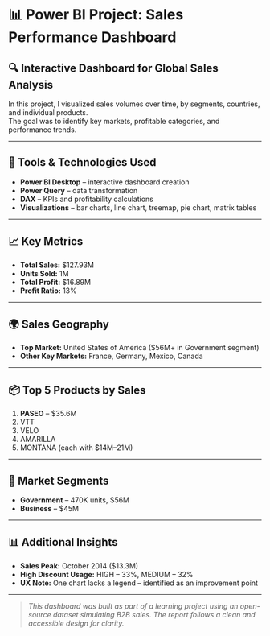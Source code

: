 # 📊 Power BI Project: Sales Performance Dashboard

## 🔍 Interactive Dashboard for Global Sales Analysis

In this project, I visualized sales volumes over time, by segments, countries, and individual products.  
The goal was to identify key markets, profitable categories, and performance trends.

---

## 🔧 Tools & Technologies Used

- **Power BI Desktop** – interactive dashboard creation  
- **Power Query** – data transformation  
- **DAX** – KPIs and profitability calculations  
- **Visualizations** – bar charts, line chart, treemap, pie chart, matrix tables  

---

## 📈 Key Metrics

- **Total Sales:** $127.93M  
- **Units Sold:** 1M  
- **Total Profit:** $16.89M  
- **Profit Ratio:** 13%  

---

## 🌍 Sales Geography

- **Top Market:** United States of America ($56M+ in Government segment)  
- **Other Key Markets:** France, Germany, Mexico, Canada  

---

## 📦 Top 5 Products by Sales

1. **PASEO** – $35.6M  
2. VTT  
3. VELO  
4. AMARILLA  
5. MONTANA (each with $14M–21M)

---

## 🧩 Market Segments

- **Government** – 470K units, $56M  
- **Business** – $45M  

---

## 📊 Additional Insights

- **Sales Peak:** October 2014 ($13.3M)  
- **High Discount Usage:** HIGH – 33%, MEDIUM – 32%  
- **UX Note:** One chart lacks a legend – identified as an improvement point  

---

> _This dashboard was built as part of a learning project using an open-source dataset simulating B2B sales. The report follows a clean and accessible design for clarity._
